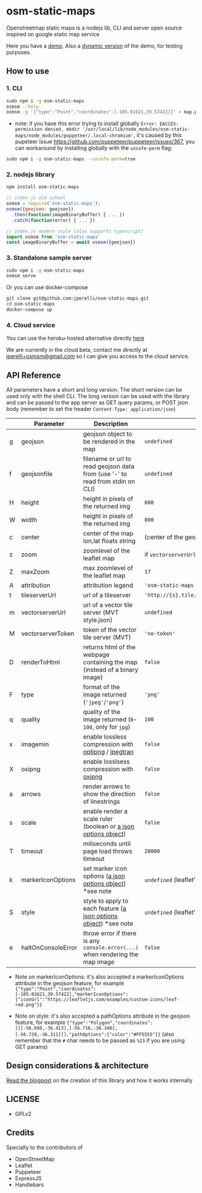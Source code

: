 # osm-static-maps

Openstreetmap static maps is a nodejs lib, CLI and server open source inspired on google static map service

Here you have a [demo](http://osm-static-maps.herokuapp.com/?geojson=[{"type":"Feature","properties":{"party":"Republican"},"geometry":{"type":"Polygon","coordinates":[[[-104.05,48.99],[-97.22,48.98],[-96.58,45.94],[-104.03,45.94],[-104.05,48.99]]]}},{"type":"Feature","properties":{"party":"Democrat"},"geometry":{"type":"Polygon","coordinates":[[[-109.05,41.00],[-102.06,40.99],[-102.03,36.99],[-109.04,36.99],[-109.05,41.00]]]}}]&height=300&width=300 "Just what I wanted!"). Also a [dynamic version](http://osm-static-maps.herokuapp.com/dynamic?geojson=[{"type":"Feature","properties":{"party":"Republican"},"geometry":{"type":"Polygon","coordinates":[[[-104.05,48.99],[-97.22,48.98],[-96.58,45.94],[-104.03,45.94],[-104.05,48.99]]]}},{"type":"Feature","properties":{"party":"Democrat"},"geometry":{"type":"Polygon","coordinates":[[[-109.05,41.00],[-102.06,40.99],[-102.03,36.99],[-109.04,36.99],[-109.05,41.00]]]}}]&height=300&width=300 "Wow it gets even better!!") of the demo, for testing purposes.

## How to use

### 1. CLI

```bash
sudo npm i -g osm-static-maps
osmsm --help
osmsm -g '{"type":"Point","coordinates":[-105.01621,39.57422]}' > map.png
```

- note: if you have this error trying to install globally `Error: EACCES: permission denied, mkdir '/usr/local/lib/node_modules/osm-static-maps/node_modules/puppeteer/.local-chromium'`, it's caused by this pupeteer issue https://github.com/puppeteer/puppeteer/issues/367, you can workaround by installing globally with the `unsafe-perm` flag:

```bash
sudo npm i -g osm-static-maps --unsafe-perm=true
```

### 2. nodejs library

```bash
npm install osm-static-maps
```

```javascript
// index.js old school
osmsm = require('osm-static-maps');
osmsm({geojson: geojson})
  .then(function(imageBinaryBuffer) { ... })
  .catch(function(error) { ... })

// index.js modern style (also supports typescript)
import osmsm from 'osm-static-maps'
const imageBinaryBuffer = await osmsm({geojson})
```

### 3. Standalone sample server

```bash
sudo npm i -g osm-static-maps
osmsm serve
```

Or you can use docker-compose

```bash
git clone git@github.com:jperelli/osm-static-maps.git
cd osm-static-maps
docker-compose up
```

### 4. Cloud service

You can use the heroku-hosted alternative directly [here](http://osm-static-maps.herokuapp.com/ "Awesome!")

We are currently in the cloud beta, contact me directly at jperelli+osmsm@gmail.com so I can give you access to the cloud service.

## API Reference

All parameters have a short and long version. The short version can be used only with the shell CLI. The long version can be used with the library and can be passed to the app server as GET query params, or POST json body (remember to set the header `Content-Type: application/json`)

|     | Parameter          | Description                                                                                                                                          | Default Value                                         |
| --- | ------------------ | ---------------------------------------------------------------------------------------------------------------------------------------------------- | ----------------------------------------------------- |
| g   | geojson            | geojson object to be rendered in the map                                                                                                             | `undefined`                                           |
| f   | geojsonfile        | filename or url to read geojson data from (use '-' to read from stdin on CLI)                                                                        | `undefined`                                           |
| H   | height             | height in pixels of the returned img                                                                                                                 | `600`                                                 |
| W   | width              | height in pixels of the returned img                                                                                                                 | `800`                                                 |
| c   | center             | center of the map lon,lat floats string                                                                                                              | (center of the geojson) or `'-57.9524339,-34.921779'` |
| z   | zoom               | zoomlevel of the leaflet map                                                                                                                         | if `vectorserverUrl` available, use `12` else `20`    |
| Z   | maxZoom            | max zoomlevel of the leaflet map                                                                                                                     | `17`                                                  |
| A   | attribution        | attribution legend                                                                                                                                   | `'osm-static-maps / © OpenStreetMap contributors'`   |
| t   | tileserverUrl      | url of a tileserver                                                                                                                                  | `'http://{s}.tile.openstreetmap.org/{z}/{x}/{y}.png'` |
| m   | vectorserverUrl    | url of a vector tile server (MVT style.json)                                                                                                         | `undefined`                                           |
| M   | vectorserverToken  | token of the vector tile server (MVT)                                                                                                                | `'no-token'`                                          |
| D   | renderToHtml       | returns html of the webpage containing the map (instead of a binary image)                                                                           | `false`                                               |
| F   | type               | format of the image returned (`'jpeg'`/`'png'`)                                                                                                      | `'png'`                                               |
| q   | quality            | quality of the image returned (`0`-`100`, only for `jpg`)                                                                                            | `100`                                                 |
| x   | imagemin           | enable lossless compression with [optipng](https://github.com/imagemin/imagemin-optipng) / [jpegtran](https://github.com/imagemin/imagemin-jpegtran) | `false`                                               |
| X   | oxipng             | enable losslsess compression with [oxipng](https://github.com/shssoichiro/oxipng)                                                                    | `false`                                               |
| a   | arrows             | render arrows to show the direction of linestrings                                                                                                   | `false`                                               |
| s   | scale              | enable render a scale ruler (boolean or [a json options object](https://leafletjs.com/reference-1.6.0.html#control-scale-option))                    | `false`                                               |
| T   | timeout            | miliseconds until page load throws timeout                                                                                                           | `20000`                                               |
| k   | markerIconOptions  | set marker icon options ([a json options object](https://leafletjs.com/reference-1.6.0.html#icon-option)) \*see note                                 | `undefined` (leaflet's default marker)                |
| S   | style              | style to apply to each feature ([a json options object](https://leafletjs.com/reference-1.6.0.html#path-option)) \*see note                          | `undefined` (leaflet's default)                       |
| e   | haltOnConsoleError | throw error if there is any `console.error(...)` when rendering the map image                                                                        | `false`                                               |

- Note on markerIconOptions: it's also accepted a markerIconOptions attribute in the geojson feature, for example `{"type":"Point","coordinates":[-105.01621,39.57422],"markerIconOptions":{"iconUrl":"https://leafletjs.com/examples/custom-icons/leaf-red.png"}}`

- Note on style: it's also accepted a pathOptions attribute in the geojson feature, for example `{"type":"Polygon","coordinates":[[[-56.698,-36.413],[-56.716,-36.348],[-56.739,-36.311]]],"pathOptions":{"color":"#FF5555"}}` (also remember that the `#` char needs to be passed as `%23` if you are using GET params)

## Design considerations & architecture

[Read the blogpost](https://jperelli.com.ar/project/2019/10/01/osm-static-maps/) on the creation of this library and how it works internally

## LICENSE

- GPLv2

## Credits

Specially to the contributors of

- OpenStreetMap
- Leaflet
- Puppeteer
- ExpressJS
- Handlebars
